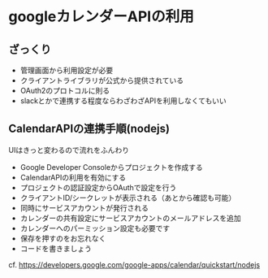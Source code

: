 # googleカレンダーAPIの利用

## ざっくり
* 管理画面から利用設定が必要
* クライアントライブラリが公式から提供されている
* OAuth2のプロトコルに則る
* slackとかで連携する程度ならわざわざAPIを利用しなくてもいい

## CalendarAPIの連携手順(nodejs)
UIはきっと変わるので流れをふんわり
* Google Developer Consoleからプロジェクトを作成する
* CalendarAPIの利用を有効にする
* プロジェクトの認証設定からOAuthで設定を行う
 * クライアントID/シークレットが表示される（あとから確認も可能）
 * 同時にサービスアカウントが発行される
* カレンダーの共有設定にサービスアカウントのメールアドレスを追加
 * カレンダーへのパーミッション設定も必要です
 * 保存を押すのをお忘れなく
* コードを書きましょう

cf. https://developers.google.com/google-apps/calendar/quickstart/nodejs